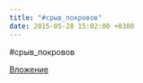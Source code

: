 ```yaml
---
title: "#срыв_покровов"
date: 2015-05-28 15:02:00 +0300
---
```


#срыв_покровов

[Вложение](https://vk.com/photo41076938_368311465)
